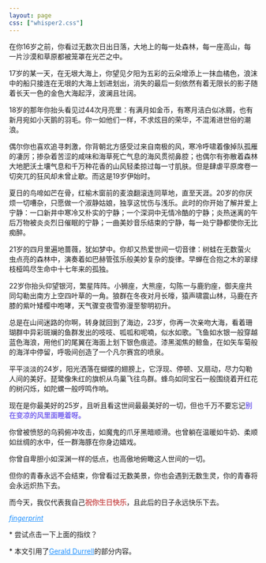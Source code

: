 ```yaml
---
layout: page
css: ["whisper2.css"]
---
```



<div class="dd s-bold">
    <p>在你16岁之前，你看过无数次日出日落，大地上的每一处森林，每一座高山，每一片沙漠和草原都被笼罩在光芒之中。</p>
    <p>17岁的某一天，在无垠大海上，你望见夕阳为五彩的云朵增添上一抹血橘色，浪沫中的船只接连在无垠的大海上划进划出，消失的最后一刻依然有着无限长的影子随着长天一色的金色大海起浮，波澜且壮阔。</p>
    <p>18岁的那年你抬头看见过44次月亮里：有满月如金币，有寒月洁白似冰屑，也有新月宛如小天鹅的羽毛。你一如他们一样，不求炫目的荣华，不混淆进世俗的潮浪。</p>
    <p>偶尔你也喜欢追寻刺激，你背朝北方感受过来自南极的风，寒冷呼啸着像掉队孤雁的凄厉；掺杂着苦涩的咸味和海草死亡气息的海风贯彻鼻腔；也偶尔有弥散着森林大地肥沃土壤气息和千万种花香的山风轻柔掠过每一寸肌肤。但是肆虐平原席卷一切突兀的狂风却未曾止歇。而这是19岁伊始时。
    </p>
    <p>夏日的鸟啼如芒在骨，红榆木窗前的麦浪翻滚连同草地，直至天涯。20岁的你厌烦一切嘈杂，只愿做一个淑静姑娘，独享这忧伤与浅乐。此时的你开始了解并爱上宁静：一口新井中寒冷又朴实的宁静；一个深洞中无情冷酷的宁静；炎热迷离的午后万物被炎炎烈日催眠的宁静；一曲美妙音乐结束的宁静，每一处宁静都使你无比痴醉。
    </p>
    <p>21岁的四月里遍地蔷薇，犹如梦中。你却又热爱世间一切音律：树蛙在无数萤火虫点亮的森林中，演奏着如巴赫管弦乐般美妙复杂的旋律。早蝉在合抱之木的翠绿枝桠鸣尽生命中十七年来的孤独。</p>
    <p>22岁你抬头仰望银河，繁星阵阵。小狮座，大熊座，勾陈一与鹿豹座，御夫座共同勾勒出南方上空四叶草的一角。狼群在冬夜对月长嚎，猿声啸震山林，马鹿在齐膝的紫叶矮樱中咆哮，天气骤变夜雪弥漫至黎明初升。</p>
    <p>总是在山间迷路的你啊，转身就回到了海边，23岁，你再一次亲吻大海，看着珊瑚群中异彩斑斓的鱼群发出的吱吱、呱呱和呢喃，似水如歌。飞鱼如水银一般穿越蓝色海浪，用他们的尾翼在海面上划下银色痕迹。漆黑洳焦的鲸鱼，在如矢车菊般的海洋中停留，呼吸间创造了一个凡尔赛宫的喷泉。
    </p>
    <p>平平淡淡的24岁，阳光洒落在蝴蝶的翅膀上，它浮现、停顿、又扇动，尽力勾勒人间的美好。琵鹭像朱红的旗帜从鸟巢飞往鸟群。蜂鸟如同宝石一般围绕着开红花的树闪烁，如陀螺一般哼鸣作响。</p>
    <p>现在是你最美好的25岁，且听且看这世间最最美好的一切，但也千万不要忘记<b style="color: mediumslateblue;">别在变凉的风里面睡着呀。</b></p>
</div>

<div class='dd s-bold'>
    <p>你曾被愤怒的乌鸦俯冲攻击，如魔鬼的爪牙黑暗顺滑。也曾躺在温暖如牛奶、柔顺如丝绸的水中，任一群海豚在你身边嬉戏。</p>
    <p>你曾自卑胆小如深渊一样的低点，也高傲地俯瞰这人世间的一切。</p>
    <p>但你的青春永远不会结束，你曾看过无数美景，你也会遇到无数生灵，你的青春将会永远炽热下去。</p>
    <p>而今天，我仅代表我自己<b style="color: indianred;">祝你生日快乐</b>，且此后的日子永远快乐下去。</p>
</div>

<div class="s-link"><a href="{{site.baseurl}}/workspace/birthday/happybd.html" style="color: dodgerblue;"><i
            class="material-icons">fingerprint</i></a></div>



<div class="divider"></div>
<p class="s-footer">* 尝试点击一下上面的指纹？</p>
<p class="s-footer">* 本文引用了<a style="color:dodgerblue"
        href="https://quotepark.com/quotes/1938598-gerald-durrell-i-have-seen-a-thousand-sunsets-and-sunrises-on-la">Gerald
        Durrell</a>的部分内容。</p>
